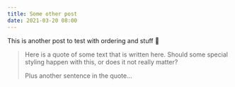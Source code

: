 ```yaml
---
title: Some other post
date: 2021-03-20 08:00
---
```


This is another post to test with ordering and stuff 💩

> Here is a quote of some text that is written here. Should some special styling happen with this, or does it not really matter?
>
> Plus another sentence in the quote...
